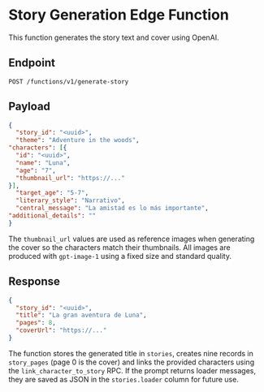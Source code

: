 # Story Generation Edge Function

This function generates the story text and cover using OpenAI.

## Endpoint

`POST /functions/v1/generate-story`

## Payload

```json
{
  "story_id": "<uuid>",
  "theme": "Adventure in the woods",
"characters": [{
  "id": "<uuid>",
  "name": "Luna",
  "age": "7",
  "thumbnail_url": "https://..."
}],
  "target_age": "5-7",
  "literary_style": "Narrativo",
  "central_message": "La amistad es lo más importante",
"additional_details": ""
}
```

The `thumbnail_url` values are used as reference images when generating the
cover so the characters match their thumbnails. All images are produced with
`gpt-image-1` using a fixed size and standard quality.

## Response

```json
{
  "story_id": "<uuid>",
  "title": "La gran aventura de Luna",
  "pages": 8,
  "coverUrl": "https://..."
}
```

The function stores the generated title in `stories`, creates nine records in
`story_pages` (page 0 is the cover) and links the provided characters using the
`link_character_to_story` RPC.
If the prompt returns loader messages, they are saved as JSON in the
`stories.loader` column for future use.
